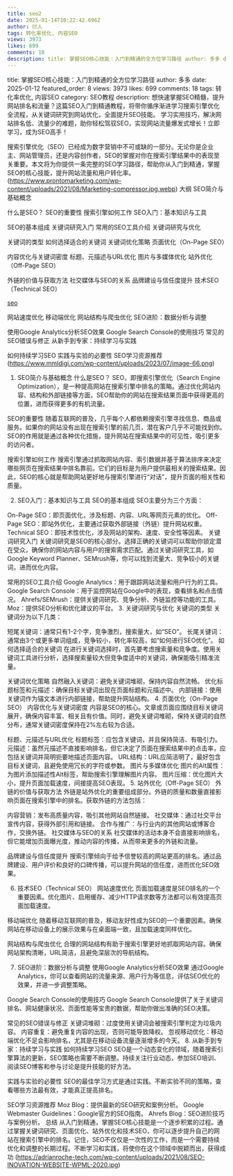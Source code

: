 ```yaml
---
title: seo2
date: 2025-01-14T10:22:42.696Z
author: 烂人
tags: 转化率优化, 内容SEO
views: 3973
likes: 699
comments: 18
description: title: 掌握SEO核心技能：入门到精通的全方位学习路径 author: 多多 date: 2025-01-12 featured_order: 8 views: 3973 likes: 699 comments: 18 tags: 转化率优化, 内容SEO category: SEO教程 description: 想快速掌握SEO精髓，提升网站排名和流量？这篇SEO入门到精通教程，将带你循序...
---
```


title: 掌握SEO核心技能：入门到精通的全方位学习路径
author: 多多
date: 2025-01-12
featured_order: 8
views: 3973
likes: 699
comments: 18
tags: 转化率优化, 内容SEO
category: SEO教程
description: 想快速掌握SEO精髓，提升网站排名和流量？这篇SEO入门到精通教程，将带你循序渐进学习搜索引擎优化全流程，从关键词研究到网站优化，全面提升SEO技能。  学习实用技巧，解决网站排名低、流量少的难题，助你轻松驾驭SEO，实现网站流量爆发式增长！立即学习，成为SEO高手！



搜索引擎优化（SEO）已经成为数字营销中不可或缺的一部分。无论你是企业主、网站管理员，还是内容创作者，SEO的掌握对你在搜索引擎结果中的表现至关重要。本文将为你提供一条完整的SEO学习路径，帮助你从入门到精通，掌握SEO的核心技能，提升网站流量和用户转化率。
(https://www.prontomarketing.com/wp-content/uploads/2021/08/Marketing-compressor.jpg.webp)
大纲
SEO简介与基础概念

什么是SEO？
SEO的重要性
搜索引擎如何工作
SEO入门：基本知识与工具

SEO的基本组成
关键词研究入门
常用的SEO工具介绍
关键词研究与优化

关键词的类型
如何选择适合的关键词
关键词优化策略
页面优化（On-Page SEO）

内容优化与关键词密度
标题、元描述与URL优化
图片与多媒体优化
站外优化（Off-Page SEO）

外链的价值与获取方法
社交媒体与SEO的关系
品牌建设与信任度提升
技术SEO（Technical SEO）

[seo](https://wsoo.me)

网站速度优化
移动端优化
网站结构与爬虫优化
SEO进阶：数据分析与调整

使用Google Analytics分析SEO效果
Google Search Console的使用技巧
常见的SEO错误与修正
从新手到专家：持续学习与实践

如何持续学习SEO
实践与实验的必要性
SEO学习资源推荐
(https://www.mmldigi.com/wp-content/uploads/2023/07/image-66.png)
1. SEO简介与基础概念
什么是SEO？
SEO，即搜索引擎优化（Search Engine Optimization），是一种提高网站在搜索引擎中排名的策略。通过优化网站内容、结构和外部链接等方面，SEO帮助你的网站在搜索结果页面中获得更高的位置，进而获得更多的有机流量。

SEO的重要性
随着互联网的普及，几乎每个人都依赖搜索引擎寻找信息、商品或服务。如果你的网站没有出现在搜索引擎的前几页，潜在客户几乎不可能找到你。SEO的作用就是通过各种优化措施，提升网站在搜索结果中的可见性，吸引更多的访问者。

搜索引擎如何工作
搜索引擎通过抓取网站内容、索引数据并基于算法排序来决定哪些网页在搜索结果中排名靠前。它们的目标是为用户提供最相关的搜索结果。因此，SEO的核心就是帮助网站更好地与搜索引擎进行“对话”，提升页面的相关性和质量。

2. SEO入门：基本知识与工具
SEO的基本组成
SEO主要分为三个方面：

On-Page SEO：即页面优化，涉及标题、内容、URL等网页元素的优化。
Off-Page SEO：即站外优化，主要通过获取外部链接（外链）提升网站权重。
Technical SEO：即技术性优化，涉及网站的架构、速度、安全性等因素。
关键词研究入门
关键词研究是SEO的核心部分。选择正确的关键词可以帮助你锁定潜在受众，确保你的网站内容与用户的搜索需求匹配。通过关键词研究工具，如Google Keyword Planner、SEMrush等，你可以找到流量大、竞争较小的关键词，进而优化内容。

常用的SEO工具介绍
Google Analytics：用于跟踪网站流量和用户行为的工具。
Google Search Console：用于监控网站在Google中的表现，查看排名和点击情况。
Ahrefs/SEMrush：提供关键词研究、竞争分析、外链监控等功能的工具。
Moz：提供SEO分析和优化建议的平台。
3. 关键词研究与优化
关键词的类型
关键词分为以下几类：

短尾关键词：通常只有1-2个字，竞争激烈，搜索量大，如“SEO”。
长尾关键词：通常由3个或更多单词组成，竞争较小，转化率较高，如“如何进行SEO优化”。
如何选择适合的关键词
在进行关键词选择时，首先要考虑搜索量和竞争度。使用关键词工具进行分析，选择搜索量较大但竞争度适中的关键词，确保能吸引精准流量。

关键词优化策略
自然融入关键词：避免关键词堆砌，保持内容自然流畅。
优化标题标签和元描述：确保目标关键词出现在页面标题和元描述中。
内部链接：使用关键词作为锚文本进行内部链接，帮助提升网站结构。
4. 页面优化（On-Page SEO）
内容优化与关键词密度
内容是SEO的核心。文章或页面应围绕目标关键词展开，确保内容丰富、相关且有价值。同时，避免关键词堆砌，保持关键词的自然分布，通常关键词密度保持在2%左右较为合适。

标题、元描述与URL优化
标题标签：应包含关键词，并且保持简洁、有吸引力。
元描述：虽然元描述不直接影响排名，但它决定了页面在搜索结果中的点击率，应包括关键词并简明扼要地描述页面内容。
URL结构：URL应简洁明了，最好包含目标关键词，且避免使用冗长的字符或参数。
图片与多媒体优化
图片的Alt属性：为图片添加描述性Alt标签，帮助搜索引擎理解图片内容。
图片压缩：优化图片大小，提升页面加载速度，间接提高SEO表现。
5. 站外优化（Off-Page SEO）
外链的价值与获取方法
外链是站外优化的重要组成部分。外链的质量和数量直接影响页面在搜索引擎中的排名。获取外链的方法包括：

内容营销：发布高质量内容，吸引其他网站自然链接。
社交媒体：通过社交平台宣传内容，获得外部引用和链接。
合作与推广：与行业内的其他网站或博客合作，交换外链。
社交媒体与SEO的关系
社交媒体的活动本身不会直接影响排名，但它能增加页面曝光度，推动内容的传播，从而带来更多的外链和流量。

品牌建设与信任度提升
搜索引擎倾向于给予信誉较高的网站更高的排名。通过品牌建设、用户评价和良好的口碑传播，可以提升网站的信任度，进而优化SEO效果。

6. 技术SEO（Technical SEO）
网站速度优化
页面加载速度是SEO排名的一个重要因素。优化图片、启用缓存、减少HTTP请求数等方法都可以有效提高页面加载速度。

移动端优化
随着移动互联网的普及，移动友好性成为SEO的一个重要因素。确保网站在移动设备上的展示效果与在桌面端一致，且加载速度同样优化。

网站结构与爬虫优化
合理的网站结构有助于搜索引擎更好地抓取网站内容。确保网站架构清晰，URL简洁，且避免深层次的导航结构。

7. SEO进阶：数据分析与调整
使用Google Analytics分析SEO效果
通过Google Analytics，你可以查看网站的流量来源、用户行为等信息，评估SEO优化的效果，并进一步调整策略。

Google Search Console的使用技巧
Google Search Console提供了关于关键词排名、网站健康状况、页面性能等宝贵的数据，帮助你做出准确的SEO决策。

常见的SEO错误与修正
关键词堆砌：过度使用关键词会被搜索引擎判定为垃圾内容。
内容重复：避免重复内容的出现，否则可能导致降权。
忽视移动优化：移动端优化不足会影响排名，尤其是在移动设备流量逐渐增多的今天。
8. 从新手到专家：持续学习与实践
如何持续学习SEO
SEO是一个动态变化的领域，随着搜索引擎算法的更新，SEO策略也需要不断调整。持续关注行业动态，参加SEO培训、阅读SEO博客和参与讨论是提升技能的好方法。

实践与实验的必要性
SEO的最佳学习方式是通过实践。不断实验不同的策略，查看哪些方法最有效，才能真正提高排名。

SEO学习资源推荐
Moz Blog：提供最新的SEO研究和案例分析。
Google Webmaster Guidelines：Google官方的SEO指南。
Ahrefs Blog：SEO进阶技巧与案例分析。
总结
从入门到精通，掌握SEO核心技能是一个逐步积累的过程。通过掌握关键词研究、页面优化、站外优化和技术SEO，你可以逐步提升自己的网站在搜索引擎中的排名。记住，SEO不仅仅是一次性的工作，而是一个需要持续优化和调整的长期过程。不断学习和实践，将使你在这个领域中脱颖而出，获得成功
(https://adrianroche-tech.com/wp-content/uploads/2021/08/SEO-INOVATION-WEBSITE-WPML-2020.jpg)